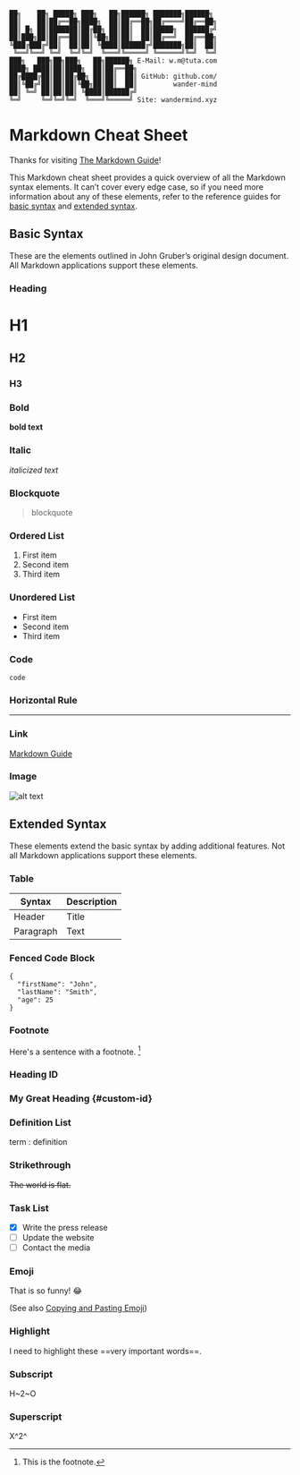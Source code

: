 ```ascii
██╗    ██╗ █████╗ ███╗   ██╗██████╗ ███████╗██████╗
██║    ██║██╔══██╗████╗  ██║██╔══██╗██╔════╝██╔══██╗
██║ █╗ ██║███████║██╔██╗ ██║██║  ██║█████╗  ██████╔╝
██║███╗██║██╔══██║██║╚██╗██║██║  ██║██╔══╝  ██╔══██╗
╚███╔███╔╝██║  ██║██║ ╚████║██████╔╝███████╗██║  ██║
 ╚══╝╚══╝ ╚═╝  ╚═╝╚═╝  ╚═══╝╚═════╝ ╚══════╝╚═╝  ╚═╝
███╗   ███╗██╗███╗   ██╗██████╗ E-Mail: w.m@tuta.com
████╗ ████║██║████╗  ██║██╔══██╗
██╔████╔██║██║██╔██╗ ██║██║  ██║ GitHub: github.com/
██║╚██╔╝██║██║██║╚██╗██║██║  ██║         wander-mind
██║ ╚═╝ ██║██║██║ ╚████║██████╔╝
╚═╝     ╚═╝╚═╝╚═╝  ╚═══╝╚═════╝ Site: wandermind.xyz
```

# Markdown Cheat Sheet

Thanks for visiting [The Markdown Guide](https://www.markdownguide.org)!

This Markdown cheat sheet provides a quick overview of all the Markdown syntax elements. It can’t cover every edge case, so if you need more information about any of these elements, refer to the reference guides for [basic syntax](https://www.markdownguide.org/basic-syntax/) and [extended syntax](https://www.markdownguide.org/extended-syntax/).

## Basic Syntax

These are the elements outlined in John Gruber’s original design document. All Markdown applications support these elements.

### Heading

# H1
## H2
### H3

### Bold

**bold text**

### Italic

*italicized text*

### Blockquote

> blockquote

### Ordered List

1. First item
2. Second item
3. Third item

### Unordered List

- First item
- Second item
- Third item

### Code

`code`

### Horizontal Rule

---

### Link

[Markdown Guide](https://www.markdownguide.org)

### Image

![alt text](https://www.markdownguide.org/assets/images/tux.png)

## Extended Syntax

These elements extend the basic syntax by adding additional features. Not all Markdown applications support these elements.

### Table

| Syntax | Description |
| ----------- | ----------- |
| Header | Title |
| Paragraph | Text |

### Fenced Code Block

```
{
  "firstName": "John",
  "lastName": "Smith",
  "age": 25
}
```

### Footnote

Here's a sentence with a footnote. [^1]

[^1]: This is the footnote.

### Heading ID

### My Great Heading {#custom-id}

### Definition List

term
: definition

### Strikethrough

~~The world is flat.~~

### Task List

- [x] Write the press release
- [ ] Update the website
- [ ] Contact the media

### Emoji

That is so funny! :joy:

(See also [Copying and Pasting Emoji](https://www.markdownguide.org/extended-syntax/#copying-and-pasting-emoji))

### Highlight

I need to highlight these ==very important words==.

### Subscript

H~2~O

### Superscript

X^2^
